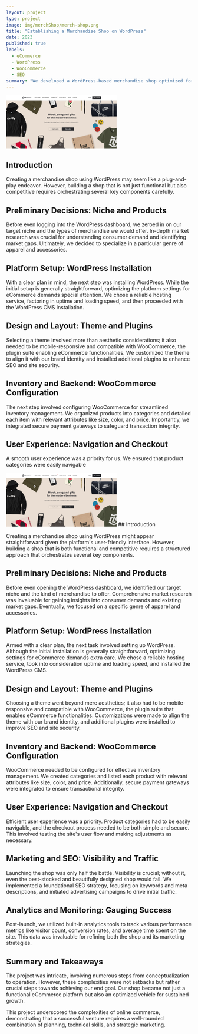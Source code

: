 ```yaml
---
layout: project
type: project
image: img/merchShop/merch-shop.png
title: "Establishing a Merchandise Shop on WordPress"
date: 2023
published: true
labels:
  - eCommerce
  - WordPress
  - WooCommerce
  - SEO
summary: "We developed a WordPress-based merchandise shop optimized for usability, SEO, and sustained growth, winning accolades for design and functionality."
---
```

<img width="300px" class="rounded float-start pe-4" src="../img/merchShop/merchShop2.png">

## Introduction

Creating a merchandise shop using WordPress may seem like a plug-and-play endeavor. However, building a shop that is not just functional but also competitive requires orchestrating several key components carefully.

## Preliminary Decisions: Niche and Products

Before even logging into the WordPress dashboard, we zeroed in on our target niche and the types of merchandise we would offer. In-depth market research was crucial for understanding consumer demand and identifying market gaps. Ultimately, we decided to specialize in a particular genre of apparel and accessories.

## Platform Setup: WordPress Installation

With a clear plan in mind, the next step was installing WordPress. While the initial setup is generally straightforward, optimizing the platform settings for eCommerce demands special attention. We chose a reliable hosting service, factoring in uptime and loading speed, and then proceeded with the WordPress CMS installation.

## Design and Layout: Theme and Plugins

Selecting a theme involved more than aesthetic considerations; it also needed to be mobile-responsive and compatible with WooCommerce, the plugin suite enabling eCommerce functionalities. We customized the theme to align it with our brand identity and installed additional plugins to enhance SEO and site security.

## Inventory and Backend: WooCommerce Configuration

The next step involved configuring WooCommerce for streamlined inventory management. We organized products into categories and detailed each item with relevant attributes like size, color, and price. Importantly, we integrated secure payment gateways to safeguard transaction integrity.

## User Experience: Navigation and Checkout

A smooth user experience was a priority for us. We ensured that product categories were easily navigable


<img width="300px" class="rounded float-start pe-4" src="../img/merchShop/merchShop2.png">
## Introduction

Creating a merchandise shop using WordPress might appear straightforward given the platform's user-friendly interface. However, building a shop that is both functional and competitive requires a structured approach that orchestrates several key components.

## Preliminary Decisions: Niche and Products

Before even opening the WordPress dashboard, we identified our target niche and the kind of merchandise to offer. Comprehensive market research was invaluable for gaining insights into consumer demands and existing market gaps. Eventually, we focused on a specific genre of apparel and accessories.

## Platform Setup: WordPress Installation

Armed with a clear plan, the next task involved setting up WordPress. Although the initial installation is generally straightforward, optimizing settings for eCommerce demands extra care. We chose a reliable hosting service, took into consideration uptime and loading speed, and installed the WordPress CMS.

## Design and Layout: Theme and Plugins

Choosing a theme went beyond mere aesthetics; it also had to be mobile-responsive and compatible with WooCommerce, the plugin suite that enables eCommerce functionalities. Customizations were made to align the theme with our brand identity, and additional plugins were installed to improve SEO and site security.

## Inventory and Backend: WooCommerce Configuration

WooCommerce needed to be configured for effective inventory management. We created categories and listed each product with relevant attributes like size, color, and price. Additionally, secure payment gateways were integrated to ensure transactional integrity.

## User Experience: Navigation and Checkout

Efficient user experience was a priority. Product categories had to be easily navigable, and the checkout process needed to be both simple and secure. This involved testing the site's user flow and making adjustments as necessary.

## Marketing and SEO: Visibility and Traffic

Launching the shop was only half the battle. Visibility is crucial; without it, even the best-stocked and beautifully designed shop would fail. We implemented a foundational SEO strategy, focusing on keywords and meta descriptions, and initiated advertising campaigns to drive initial traffic.

## Analytics and Monitoring: Gauging Success

Post-launch, we utilized built-in analytics tools to track various performance metrics like visitor count, conversion rates, and average time spent on the site. This data was invaluable for refining both the shop and its marketing strategies.

## Summary and Takeaways

The project was intricate, involving numerous steps from conceptualization to operation. However, these complexities were not setbacks but rather crucial steps towards achieving our end goal. Our shop became not just a functional eCommerce platform but also an optimized vehicle for sustained growth.

This project underscored the complexities of online commerce, demonstrating that a successful venture requires a well-rounded combination of planning, technical skills, and strategic marketing.
